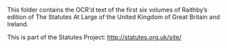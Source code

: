 This folder contains the OCR'd text of the first six volumes of Raithby’s edition of The Statutes At Large of the United Kingdom of Great Britain and Ireland.

This is part of the Statutes Project: http://statutes.org.uk/site/
